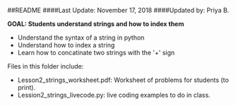 ##README
####Last Update: November 17, 2018
####Updated by: Priya B.

**GOAL: Students understand strings and how to index them**
* Understand the syntax of a string in python
* Understand how to index a string
* Learn how to concatinate two strings with the '+' sign

Files in this folder include:

* Lesson2_strings_worksheet.pdf: Worksheet of problems for students (to print).
* Lession2_strings_livecode.py:  live coding examples to do in class.
